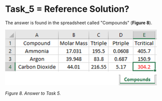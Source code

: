 # Task_5 = Reference Solution?

The answer is found in the spreadsheet called "Compounds" (**Figure 8**).

<img src="https://github.com/IMClick-Project/IQ/blob/main/Cubic%20Equations%20of%20State%20Simulator/MATLAB%20Grader/Assignment%201/Problem%201/Assessment%20and%20Code/T1-5.jpg" width="491" height="181">

*Figure 8. Answer to Task 5.*